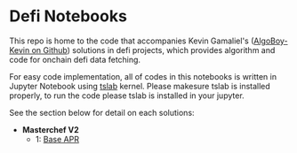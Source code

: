 # Defi Notebooks
This repo is home to the code that accompanies Kevin Gamaliel's ([AlgoBoy-Kevin on Github](https://github.com/Algoboy-Kevin)) solutions in defi projects, which provides algorithm and code for onchain defi data fetching.

For easy code implementation, all of codes in this notebooks is written in Jupyter Notebook using [tslab](https://github.com/yunabe/tslab) kernel. Please makesure tslab is installed properly, to run the code please tslab is installed in your jupyter.

See the section below for detail on each solutions:
* **Masterchef V2**
   * 1: [Base APR](https://google.com/)

